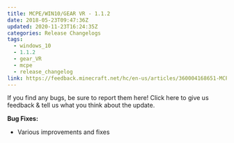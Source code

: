 ```yaml
---
title: MCPE/WIN10/GEAR VR - 1.1.2
date: 2018-05-23T09:47:36Z
updated: 2020-11-23T16:24:35Z
categories: Release Changelogs
tags:
  - windows_10
  - 1.1.2
  - gear_VR
  - mcpe
  - release_changelog
link: https://feedback.minecraft.net/hc/en-us/articles/360004168651-MCPE-WIN10-GEAR-VR-1-1-2
---
```


If you find any bugs, be sure to report them here! Click here to give us feedback & tell us what you think about the update.

  
**Bug Fixes:**

- Various improvements and fixes
